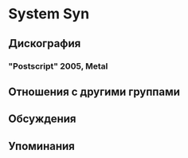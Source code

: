 # System Syn



## Дискография

### "Postscript" 2005, Metal




## Отношения с другими группами


## Обсуждения


## Упоминания

